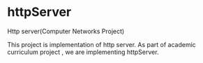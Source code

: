 # httpServer
Http server(Computer Networks Project)

This project is implementation of http server. As part of academic curriculum project , we are implementing  httpServer.

